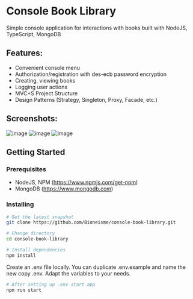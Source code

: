 # Console Book Library
Simple console application for interactions with books built with NodeJS, TypeScript, MongoDB

## Features:
* Convenient console menu
* Authorization/registration with des-ecb password encryption
* Creating, viewing books
* Logging user actions
* MVC+S Project Structure
* Design Patterns (Strategy, Singleton, Proxy, Facade, etc.)

## Screenshots:
![image](https://user-images.githubusercontent.com/92920845/198930922-b5ca2316-f1e0-4280-bc6b-d99a5c377aac.png)
![image](https://user-images.githubusercontent.com/92920845/198930972-86fa235d-f425-4ca7-b5be-d3bca24637a9.png)
![image](https://user-images.githubusercontent.com/92920845/198931028-bd6717dd-5ebf-46ff-ac6a-96a6e15c1678.png)

## Getting Started
### Prerequisites
* NodeJS, NPM (https://www.npmjs.com/get-npm)
* MongoDB (https://www.mongodb.com)

### Installing
```bash
# Get the latest snapshot
git clone https://github.com/Bioneisme/console-book-library.git
```
``` bash
# Change directory
cd console-book-library
```
``` bash
# Install dependencies
npm install
```
Create an .env file locally. You can duplicate .env.example and name the new copy .env. Adapt the variables to your needs.
``` bash
# After setting up .env start app
npm run start
```
